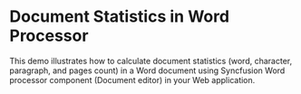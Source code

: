 # Document Statistics in Word Processor
This demo illustrates how to calculate document statistics (word, character, paragraph, and pages count) in a Word document using Syncfusion Word processor component (Document editor) in your Web application.
